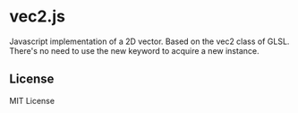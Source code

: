 # vec2.js

Javascript implementation of a 2D vector. Based on the vec2 class of GLSL. There's no need to use the new keyword to acquire a new instance.

## License

MIT License